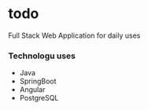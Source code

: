 # todo
Full Stack Web Application for daily uses 
### Technologu uses
- Java
- SpringBoot
- Angular
- PostgreSQL

